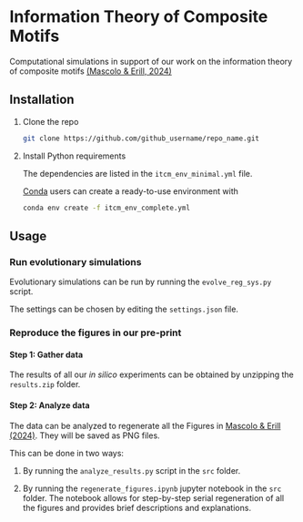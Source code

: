 # Information Theory of Composite Motifs

Computational simulations in support of our work on the information theory of composite motifs [(Mascolo & Erill, 2024)](https://doi.org/10.1101/2024.11.11.623117)

## Installation

1. Clone the repo
   ```sh
   git clone https://github.com/github_username/repo_name.git
   ```

2. Install Python requirements
   
   The dependencies are listed in the `itcm_env_minimal.yml` file.

   [Conda](https://docs.conda.io/projects/conda/en/latest/user-guide/getting-started.html) users can create a ready-to-use environment with
   ```sh
   conda env create -f itcm_env_complete.yml
   ```

## Usage

### Run evolutionary simulations

Evolutionary simulations can be run by running the `evolve_reg_sys.py` script.

The settings can be chosen by editing the `settings.json` file.

### Reproduce the figures in our pre-print

#### Step 1: Gather data

The results of all our *in silico* experiments can be obtained by unzipping the `results.zip` folder.

#### Step 2: Analyze data

The data can be analyzed to regenerate all the Figures in [Mascolo & Erill (2024)](https://doi.org/10.1101/2024.11.11.623117). They will be saved as PNG files.

This can be done in two ways:

1. By running the `analyze_results.py` script in the `src` folder.

2. By running the `regenerate_figures.ipynb` jupyter notebook in the `src` folder. The notebook allows for step-by-step serial regeneration of all the figures and provides brief descriptions and explanations.



